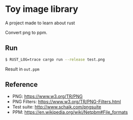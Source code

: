 # Toy image library

A project made to learn about rust

Convert png to ppm.

## Run

```sh
$ RUST_LOG=trace cargo run --release test.png
```

Result in ```out.ppm```

## Reference
- PNG: https://www.w3.org/TR/PNG
- PNG Filters: https://www.w3.org/TR/PNG-Filters.html
- Test suite: http://www.schaik.com/pngsuite
- PPM: https://en.wikipedia.org/wiki/Netpbm#File_formats
